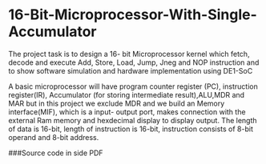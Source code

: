 # 16-Bit-Microprocessor-With-Single-Accumulator


The project task is to design a 16- bit Microprocessor kernel which fetch, decode and execute
Add, Store, Load, Jump, Jneg and NOP instruction and to show software simulation and hardware implementation using DE1-SoC


A basic microprocessor will have program counter register (PC), instruction register(IR), Accumulator (for storing intermediate result),ALU,MDR and MAR but in this project we exclude
MDR and we build an Memory interface(MIF), which is a input- output port, makes connection
with the external Ram memory and hexdecimal display to display output. The length of data
is 16-bit, length of instruction is 16-bit, instruction consists of 8-bit operand and 8-bit address.


###Source code in side PDF
